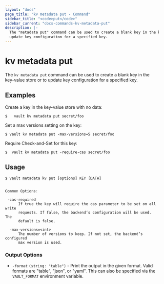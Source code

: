 ```yaml
---
layout: "docs"
page_title: "kv metadata put - Command"
sidebar_title: "<code>put</code>"
sidebar_current: "docs-commands-kv-metadata-put"
description: |-
  The "metadata put" command can be used to create a blank key in the key-value store or to
  update key configuration for a specified key.
---
```


# kv metadata put

The `kv metadata put` command can be used to create a blank key in the key-value store or to
  update key configuration for a specified key.

## Examples

Create a key in the key-value store with no data:

```text
$   vault kv metadata put secret/foo
```

Set a max versions setting on the key:

```text
$ vault kv metadata put -max-versions=5 secret/foo
```

Require Check-and-Set for this key:

```text
$  vault kv metadata put -require-cas secret/foo
```

## Usage

```text 
$ vault metadata kv put [options] KEY [DATA]


Common Options:

 -cas-required
      If true the key will require the cas parameter to be set on all write
      requests. If false, the backend’s configuration will be used. The
      default is false.

  -max-versions=<int>
      The number of versions to keep. If not set, the backend’s configured
      max version is used.
```

### Output Options
  
- `-format` `(string: "table")` - Print the output in the given format. Valid
  formats are "table", "json", or "yaml". This can also be specified via the
  `VAULT_FORMAT` environment variable.
